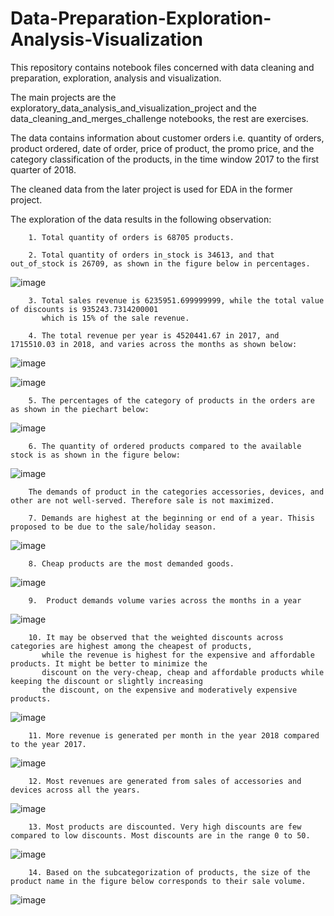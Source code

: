 # Data-Preparation-Exploration-Analysis-Visualization

This repository contains notebook files concerned with data cleaning and preparation, exploration, analysis and visualization.

The main projects are the exploratory_data_analysis_and_visualization_project and the data_cleaning_and_merges_challenge notebooks, the rest are exercises.
    
The data contains information about customer orders i.e. quantity of orders, product ordered, date of order, price of product, the promo price, and the category classification of the products, in the time window 2017 to the first quarter of 2018.

The cleaned data from the later project is used for EDA in the former project. 

The exploration of the data results in the following observation:
    
        1. Total quantity of orders is 68705 products.
        
        2. Total quantity of orders in_stock is 34613, and that out_of_stock is 26709, as shown in the figure below in percentages.
        
![image](https://user-images.githubusercontent.com/103940202/197357844-473e68e2-33fc-4f32-ad68-4451a149a1c3.png)

        
        3. Total sales revenue is 6235951.699999999, while the total value of discounts is 935243.7314200001 
           which is 15% of the sale revenue.
           
        4. The total revenue per year is 4520441.67 in 2017, and 1715510.03 in 2018, and varies across the months as shown below:
![image](https://user-images.githubusercontent.com/103940202/197359025-b49b99bb-9d00-40f4-8bf7-a4848328f722.png)

![image](https://user-images.githubusercontent.com/103940202/197359080-dc73c699-2fd5-45a7-8aba-706b8f3a9b52.png)
        
        5. The percentages of the category of products in the orders are as shown in the piechart below:
![image](https://user-images.githubusercontent.com/103940202/197357992-488601bb-fd4b-4d89-933d-212d65cb8393.png)

        6. The quantity of ordered products compared to the available stock is as shown in the figure below:
![image](https://user-images.githubusercontent.com/103940202/197358156-153c50bb-5ad0-4a52-b91b-34f4d0b45b2a.png)
        
        The demands of product in the categories accessories, devices, and other are not well-served. Therefore sale is not maximized.
        
        7. Demands are highest at the beginning or end of a year. Thisis proposed to be due to the sale/holiday season.
![image](https://user-images.githubusercontent.com/103940202/197358498-aa89aca0-2dd8-4821-a167-e3d651edc690.png)

        8. Cheap products are the most demanded goods.
![image](https://user-images.githubusercontent.com/103940202/197358610-4eab16f4-cdc9-4842-97c5-e4c3a5b89eb8.png)

        9.  Product demands volume varies across the months in a year
![image](https://user-images.githubusercontent.com/103940202/197358652-3389cc0c-e61f-4003-b907-bfd7f90d8fa3.png)

        10. It may be observed that the weighted discounts across categories are highest among the cheapest of products, 
           while the revenue is highest for the expensive and affordable products. It might be better to minimize the 
           discount on the very-cheap, cheap and affordable products while keeping the discount or slightly increasing 
           the discount, on the expensive and moderatively expensive products.
![image](https://user-images.githubusercontent.com/103940202/197358691-dc8245ec-7525-4d13-b677-94ef532b61c2.png)

        11. More revenue is generated per month in the year 2018 compared to the year 2017.
![image](https://user-images.githubusercontent.com/103940202/197359136-3a221b29-41a4-49db-adfb-80bd78354d71.png)
       
        12. Most revenues are generated from sales of accessories and devices across all the years.
![image](https://user-images.githubusercontent.com/103940202/197359178-5f2f4e72-004f-43dc-9a7a-a9001e9f8dd7.png)

        13. Most products are discounted. Very high discounts are few compared to low discounts. Most discounts are in the range 0 to 50.
![image](https://user-images.githubusercontent.com/103940202/197359196-4690a7d0-d10f-4f89-9cbb-cd35bd7b5763.png)

        14. Based on the subcategorization of products, the size of the product name in the figure below corresponds to their sale volume.
![image](https://user-images.githubusercontent.com/103940202/197359270-14cb335e-b8e5-467f-adc5-f7c6d54b0ddb.png)

        
        
        
        
        
        
        
        
        
        
        
        
        
        
        
        
        
